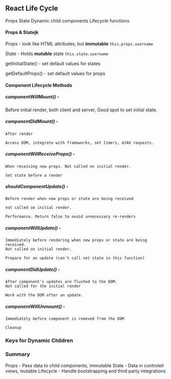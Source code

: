 React Life Cycle
-----------------

Props
State
Dynamic child components
Lifecycle functions


#### Props & Statejk

Props - look like HTML attributes, but __immutable__
`this.props.username`


State - Holds __mutable__ state
`this.state.username`

getInitialState() - set default values for states

getDefaultProps() - set default values for props


#### Component Lifecycle Methods

##### componentWillMount() - 

Before initial render, both client and server, Good spot to set initial state.

##### componentDidMount() - 

	After render

	Access DOM, integrate with frameworks, set timers, AJAX requests.

##### componentWillReceiveProps() - 

	When receiving new props. Not called on initial render.

	Set state before a render

##### shouldComponentUpdate() - 

	Before render when new props or state are being received

	not called on initial render. 

	Performance. Return false to avoid unnecessary re-renders

##### componentWillUpdate() - 

	Immediately before rendering when new props or state are being received.
	Not called on initial render.

	Prepare for an update (can't call set state in this function)

##### componentDidUpdate() - 

	After component's updates are flushed to the DOM.
	Not called for the initial render

	Work with the DOM after an update.

##### componentWillUnmount() -

	Immediately before component is removed from the DOM

	Cleanup


### Keys for Dynamic Children

<tr key={author.id}>



### Summary

Props - Pass data to child components, immutable
State - Data in controlelr views, mutable
Lifecycle - Handle bootstrapping and third party integrations



